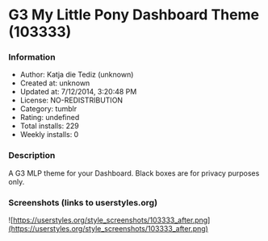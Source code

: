 # G3 My Little Pony Dashboard Theme (103333)

### Information
- Author: Katja die Tediz (unknown)
- Created at: unknown
- Updated at: 7/12/2014, 3:20:48 PM
- License: NO-REDISTRIBUTION
- Category: tumblr
- Rating: undefined
- Total installs: 229
- Weekly installs: 0


### Description
A G3 MLP theme for your Dashboard. Black boxes are for privacy purposes only.


### Screenshots (links to userstyles.org)
![https://userstyles.org/style_screenshots/103333_after.png](https://userstyles.org/style_screenshots/103333_after.png)


